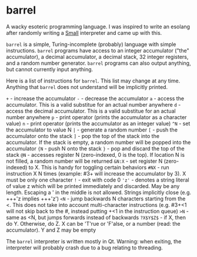 # barrel

A wacky esoteric programming language. I was inspired to write an esolang after randomly writing a [Small](https://esolangs.org/wiki/Small) interpreter and came up with this.

`barrel` is a simple, Turing-incomplete (probably) language with simple instructions. `barrel` programs have access to an integer accumulator ("the" accumulator), a decimal accumulator, a decimal stack, 32 integer registers, and a random number generator. `barrel` programs can also output anything, but cannot currently input anything.

Here is a list of instructions for `barrel`. This list may change at any time. Anything that `barrel` does not understand will be implicitly printed.

`+` - increase the accumulator
`-` - decrease the accumulator
`a` - access the accumulator. This is a valid substitue for an actual number anywhere
`d` - access the decimal accumulator. This is a valid substitue for an actual number anywhere
`p` - print operator (prints the accumulator as a character value)
`n` - print operator (prints the accumulator as an integer value)
`^N` - set the accumulator to value N
`|` - generate a random number
`[` - push the accumulator onto the stack
`]` - pop the top of the stack into the accumulator. If the stack is empty, a random number will be popped into the accumulator
`{N` - push N onto the stack
`}` - pop and discard the top of the stack
`@N` - accesses register N (zero-indexed, 0 is the top). If location N is not filled, a random number will be returned
`&N:X` - set register N (zero-indexed) to X. This is handy for toggling certain behaviors
`#NX` - run instruction X N times (example: #3+ will increase the accumulator by 3). X must be only one character
`!` - exit with code 0
`'z'` - denotes a string literal of value z which will be printed immediately and discarded. May be any length. Escaping a ' in the middle is not allowed. Strings implicitly close (e.g. +++'z implies +++'z')
`<N` - jump backwards N characters starting from the <. This does not take into account multi-character instructions (e.g. #3+<1 will not skip back to the #, instead putting +<1 in the instruction queue)
`>N` - same as <N, but jumps forwards instead of backwards
`?X$Y$Z$` - if X, then do Y. Otherwise, do Z. X can be 'T'rue or 'F'alse, or a number (read: the accumulator). Y and Z may be empty

The `barrel` interpreter is written mostly in Qt. Warning: when exiting, the interpreter will probably crash due to a bug relating to threading.
